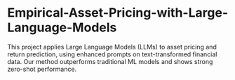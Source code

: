# Empirical-Asset-Pricing-with-Large-Language-Models
This project applies Large Language Models (LLMs) to asset pricing and return prediction, using enhanced prompts on text-transformed financial data. Our method outperforms traditional ML models and shows strong zero-shot performance.
